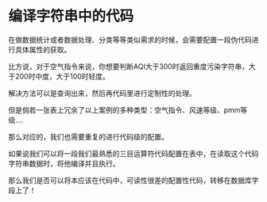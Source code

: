 # 编译字符串中的代码

在做数据统计或者数据处理、分类等等类似需求的时候，会需要配置一段伪代码进行具体属性的获取。

比方说，对于空气指令来说，你想要判断AQI大于300时返回重度污染字符串，大于200时中度，大于100时轻度。

解决方法可以是查询出来，然后再代码里进行定制性的处理。

但是倘若一张表上冗余了以上案例的多种类型：空气指令、风速等级、pmm等级....

那么对应的，我们也需要重复的进行代码级的配置。



如果说我们可以将一段我们最熟悉的三目运算符代码配置在表中，在读取这个代码字符串数据时，将他编译并且执行。

那么我们是否可以将本应该在代码中，可读性很差的配置性代码，转移在数据库字段上了！



